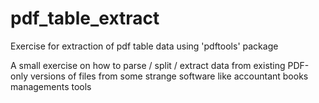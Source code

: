 # pdf_table_extract
Exercise for extraction of pdf table data using 'pdftools' package

A small exercise on how to parse / split / extract data from existing PDF-only versions of files from some strange software like accountant books managements tools

